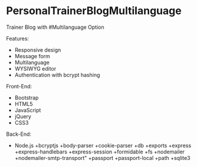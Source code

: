 # PersonalTrainerBlogMultilanguage
Trainer Blog with #Multilanguage Option


Features:
- Responsive design
- Message form
- Multilanguage
- WYSIWYG editor
- Authentication with bcrypt hashing

Front-End:
- Bootstrap
- HTML5
- JavaScript
- jQuery
- CSS3

Back-End:
- Node.js 
    +bcryptjs
    +body-parser
    +cookie-parser
    +db
    +exports
    +express
    +express-handlebars
    +express-session
    +formidable
    +fs
    +nodemailer
    +nodemailer-smtp-transport"
    +passport
    +passport-local
    +path
    +sqlite3
